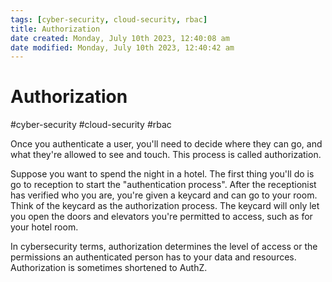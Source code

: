 ```yaml
---
tags: [cyber-security, cloud-security, rbac]
title: Authorization
date created: Monday, July 10th 2023, 12:40:08 am
date modified: Monday, July 10th 2023, 12:40:42 am
---
```

# Authorization
#cyber-security #cloud-security #rbac

Once you authenticate a user, you'll need to decide where they can go, and what they're allowed to see and touch. This process is called authorization.

Suppose you want to spend the night in a hotel. The first thing you'll do is go to reception to start the "authentication process". After the receptionist has verified who you are, you're given a keycard and can go to your room. Think of the keycard as the authorization process. The keycard will only let you open the doors and elevators you're permitted to access, such as for your hotel room.

In cybersecurity terms, authorization determines the level of access or the permissions an authenticated person has to your data and resources. Authorization is sometimes shortened to AuthZ.
